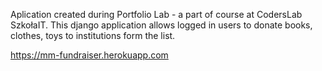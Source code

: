 Aplication created during Portfolio Lab - a part of course at CodersLab SzkołaIT.
This django application allows logged in users to donate books, clothes, toys to institutions form the list.

https://mm-fundraiser.herokuapp.com
